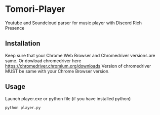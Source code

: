 # Tomori-Player
Youtube and Soundcloud parser for music player with Discord Rich Presence

Installation
--------------

Keep sure that your Chrome Web Browser and Chromedriver versions are same.
Or dowload chromedriver here https://chromedriver.chromium.org/downloads
Version of chromedriver MUST be same with your Chrome Browser version.


Usage
--------------

Launch player.exe or python file (if you have installed python)

```py
python player.py
```
